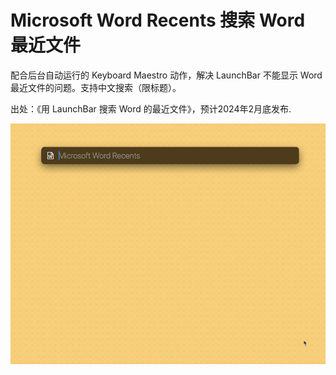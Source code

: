 # Microsoft Word Recents 搜索 Word 最近文件

配合后台自动运行的 Keyboard Maestro 动作，解决 LaunchBar 不能显示 Word 最近文件的问题。支持中文搜索（限标题）。

出处：《用 LaunchBar 搜索 Word 的最近文件》，预计2024年2月底发布.

![title](img.gif)